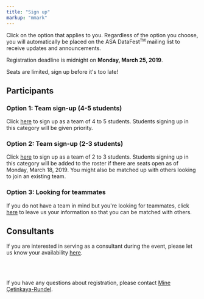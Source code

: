 ```yaml
---
title: "Sign up"
markup: "mmark"
---
```


<!--
Registration for DataFest 2019 will open mid-February. Please check back then!


As of April 1 we have over 350 students signed up for DataFest at Duke from eight area schools! We have reached capacity and registration is now closed.

<a href="https://goo.gl/forms/nTUIDUpb8OiXy7j63"><i class="fas fa-user-plus fa-2x" style="color:#4285F4"></i></a> If you are interested in serving as a consultant during the event, please let us know your availability [here](https://goo.gl/forms/nTUIDUpb8OiXy7j63).

Alternatively, even if you're not competing, you're welcomed to attend the final presentations at 3pm on Sunday, April 8, at Penn Pavilion.

Thank you for your interest and see you at DataFest!

-->



Click on the option that applies to you. Regardless of the option you choose, you will automatically be placed on the ASA DataFest<small><sup>TM</sup></small> mailing list to receive updates and announcements.

Registration deadline is midnight on **Monday, March 25, 2019**.

Seats are limited, sign up before it's too late!

## Participants

### Option 1: Team sign-up (4-5 students)

<a href="https://docs.google.com/forms/d/1Y2Yp-GSG_wv_NipkB_wOszuS6DpG6SC7DNAfwGuwh7c"><i class="fas fa-user-plus fa-2x" style="color:#03A9F4"></i></a> Click [here](https://docs.google.com/forms/d/1Y2Yp-GSG_wv_NipkB_wOszuS6DpG6SC7DNAfwGuwh7c) to sign up as a team of 4 to 5 students. Students signing up in this category will be given priority.

### Option 2: Team sign-up (2-3 students)

<a href="https://docs.google.com/forms/d/1Wb8M9YsvTn79jvm2zoOEv2dFDb_lqEqpOPI7FRayih8"><i class="fas fa-user-plus fa-2x" style="color:#CDDC39"></i></a> Click [here](https://docs.google.com/forms/d/1Wb8M9YsvTn79jvm2zoOEv2dFDb_lqEqpOPI7FRayih8) to sign up as a team of 2 to 3 students. Students signing up in this category will be added to the roster if there are seats open as of Monday, March 18, 2019. You might also be matched up with others looking to join an existing team.

### Option 3: Looking for teammates

<a href="https://docs.google.com/forms/d/1RKTkIJnGrj8j7C1VtLUZ0RxXUC3W498VjXzaNNOWucE"><i class="fas fa-user-plus fa-2x" style="color:#E91E63"></i></a> If you do not have a team in mind but you're looking for teammates, click [here](https://docs.google.com/forms/d/1RKTkIJnGrj8j7C1VtLUZ0RxXUC3W498VjXzaNNOWucE) to leave us your information so that you can be matched with others.

## Consultants

<a href="https://docs.google.com/forms/d/1vgZty6NgM_EZ6yWHbG4VTmZIaoj7D5GEf4xLnlIdVkw"><i class="fas fa-user-plus fa-2x" style="color:#4285F4"></i></a> If you are interested in serving as a consultant during the event, please let us know your availability [here](https://docs.google.com/forms/d/1vgZty6NgM_EZ6yWHbG4VTmZIaoj7D5GEf4xLnlIdVkw).

<br><br>

If you have any questions about registration, please contact [Mine Çetinkaya-Rundel](mailto:mine@stat.duke.edu).
